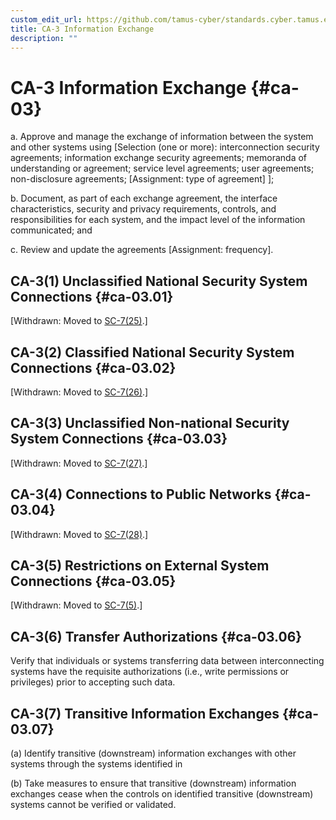 ```yaml
---
custom_edit_url: https://github.com/tamus-cyber/standards.cyber.tamus.edu/tree/main/content/tamus.edu/TAMUS_profile.xml
title: CA-3 Information Exchange
description: ""
---
```


# CA-3 Information Exchange {#ca-03}

a. Approve and manage the exchange of information between the system and other systems using [Selection (one or more): interconnection security agreements; information exchange security agreements; memoranda of understanding or agreement; service level agreements; user agreements; non-disclosure agreements; 
                  [Assignment: type of agreement]
               ];

b. Document, as part of each exchange agreement, the interface characteristics, security and privacy requirements, controls, and responsibilities for each system, and the impact level of the information communicated; and

c. Review and update the agreements [Assignment: frequency].

## CA-3(1) Unclassified National Security System Connections {#ca-03.01}

[Withdrawn: Moved to [SC-7(25)](../sc/sc-07#sc-07.25).]

## CA-3(2) Classified National Security System Connections {#ca-03.02}

[Withdrawn: Moved to [SC-7(26)](../sc/sc-07#sc-07.26).]

## CA-3(3) Unclassified Non-national Security System Connections {#ca-03.03}

[Withdrawn: Moved to [SC-7(27)](../sc/sc-07#sc-07.27).]

## CA-3(4) Connections to Public Networks {#ca-03.04}

[Withdrawn: Moved to [SC-7(28)](../sc/sc-07#sc-07.28).]

## CA-3(5) Restrictions on External System Connections {#ca-03.05}

[Withdrawn: Moved to [SC-7(5)](../sc/sc-07#sc-07.05).]

## CA-3(6) Transfer Authorizations {#ca-03.06}

Verify that individuals or systems transferring data between interconnecting systems have the requisite authorizations (i.e., write permissions or privileges) prior to accepting such data.

## CA-3(7) Transitive Information Exchanges {#ca-03.07}

(a) Identify transitive (downstream) information exchanges with other systems through the systems identified in 

(b) Take measures to ensure that transitive (downstream) information exchanges cease when the controls on identified transitive (downstream) systems cannot be verified or validated.

